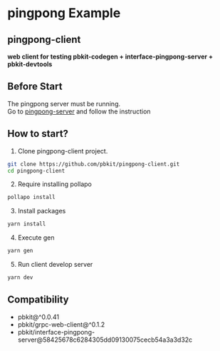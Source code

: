 # pingpong Example

## pingpong-client

**web client for testing pbkit-codegen + interface-pingpong-server + pbkit-devtools**

## Before Start

The pingpong server must be running.  
Go to [pingpong-server](https://github.com/pbkit/pingpong-server) and follow the instruction

## How to start?

1. Clone pingpong-client project.

```sh
git clone https://github.com/pbkit/pingpong-client.git
cd pingpong-client
```

2. Require installing pollapo

```sh
pollapo install
```

3. Install packages

```sh
yarn install
```

4. Execute gen

```sh
yarn gen
```

5. Run client develop server

```sh
yarn dev
```

## Compatibility

- pbkit@^0.0.41
- pbkit/grpc-web-client@^0.1.2
- pbkit/interface-pingpong-server@58425678c6284305dd09130075cecb54a3a3d32c
